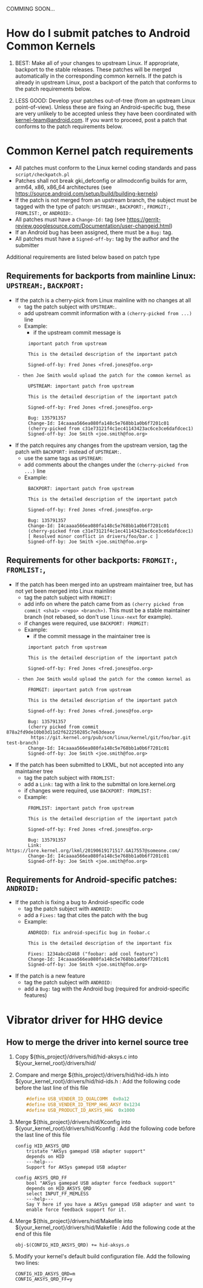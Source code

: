 COMMING SOON...
# How do I submit patches to Android Common Kernels

1. BEST: Make all of your changes to upstream Linux. If appropriate, backport to the stable releases.
   These patches will be merged automatically in the corresponding common kernels. If the patch is already
   in upstream Linux, post a backport of the patch that conforms to the patch requirements below.

2. LESS GOOD: Develop your patches out-of-tree (from an upstream Linux point-of-view). Unless these are
   fixing an Android-specific bug, these are very unlikely to be accepted unless they have been
   coordinated with kernel-team@android.com. If you want to proceed, post a patch that conforms to the
   patch requirements below.

# Common Kernel patch requirements

- All patches must conform to the Linux kernel coding standards and pass `script/checkpatch.pl`
- Patches shall not break gki_defconfig or allmodconfig builds for arm, arm64, x86, x86_64 architectures
(see  https://source.android.com/setup/build/building-kernels)
- If the patch is not merged from an upstream branch, the subject must be tagged with the type of patch:
`UPSTREAM:`, `BACKPORT:`, `FROMGIT:`, `FROMLIST:`, or `ANDROID:`.
- All patches must have a `Change-Id:` tag (see https://gerrit-review.googlesource.com/Documentation/user-changeid.html)
- If an Android bug has been assigned, there must be a `Bug:` tag.
- All patches must have a `Signed-off-by:` tag by the author and the submitter

Additional requirements are listed below based on patch type

## Requirements for backports from mainline Linux: `UPSTREAM:`, `BACKPORT:`

- If the patch is a cherry-pick from Linux mainline with no changes at all
    - tag the patch subject with `UPSTREAM:`.
    - add upstream commit information with a `(cherry-picked from ...)` line
    - Example:
        - if the upstream commit message is
```
        important patch from upstream

        This is the detailed description of the important patch

        Signed-off-by: Fred Jones <fred.jones@foo.org>
```
        - then Joe Smith would upload the patch for the common kernel as
```
        UPSTREAM: important patch from upstream

        This is the detailed description of the important patch

        Signed-off-by: Fred Jones <fred.jones@foo.org>

        Bug: 135791357
        Change-Id: I4caaaa566ea080fa148c5e768bb1a0b6f7201c01
        (cherry-picked from c31e73121f4c1ec41143423ac6ce3ce6dafdcec1)
        Signed-off-by: Joe Smith <joe.smith@foo.org>
```

- If the patch requires any changes from the upstream version, tag the patch with `BACKPORT:`
instead of `UPSTREAM:`.
    - use the same tags as `UPSTREAM:`
    - add comments about the changes under the `(cherry-picked from ...)` line
    - Example:
```
        BACKPORT: important patch from upstream

        This is the detailed description of the important patch

        Signed-off-by: Fred Jones <fred.jones@foo.org>

        Bug: 135791357
        Change-Id: I4caaaa566ea080fa148c5e768bb1a0b6f7201c01
        (cherry-picked from c31e73121f4c1ec41143423ac6ce3ce6dafdcec1)
        [ Resolved minor conflict in drivers/foo/bar.c ]
        Signed-off-by: Joe Smith <joe.smith@foo.org>
```

## Requirements for other backports: `FROMGIT:`, `FROMLIST:`,

- If the patch has been merged into an upstream maintainer tree, but has not yet
been merged into Linux mainline
    - tag the patch subject with `FROMGIT:`
    - add info on where the patch came from as `(cherry picked from commit <sha1> <repo> <branch>)`. This
must be a stable maintainer branch (not rebased, so don't use `linux-next` for example).
    - if changes were required, use `BACKPORT: FROMGIT:`
    - Example:
        - if the commit message in the maintainer tree is
```
        important patch from upstream

        This is the detailed description of the important patch

        Signed-off-by: Fred Jones <fred.jones@foo.org>
```
        - then Joe Smith would upload the patch for the common kernel as
```
        FROMGIT: important patch from upstream

        This is the detailed description of the important patch

        Signed-off-by: Fred Jones <fred.jones@foo.org>

        Bug: 135791357
        (cherry picked from commit 878a2fd9de10b03d11d2f622250285c7e63deace
         https://git.kernel.org/pub/scm/linux/kernel/git/foo/bar.git test-branch)
        Change-Id: I4caaaa566ea080fa148c5e768bb1a0b6f7201c01
        Signed-off-by: Joe Smith <joe.smith@foo.org>
```


- If the patch has been submitted to LKML, but not accepted into any maintainer tree
    - tag the patch subject with `FROMLIST:`
    - add a `Link:` tag with a link to the submittal on lore.kernel.org
    - if changes were required, use `BACKPORT: FROMLIST:`
    - Example:
```
        FROMLIST: important patch from upstream

        This is the detailed description of the important patch

        Signed-off-by: Fred Jones <fred.jones@foo.org>

        Bug: 135791357
        Link: https://lore.kernel.org/lkml/20190619171517.GA17557@someone.com/
        Change-Id: I4caaaa566ea080fa148c5e768bb1a0b6f7201c01
        Signed-off-by: Joe Smith <joe.smith@foo.org>
```

## Requirements for Android-specific patches: `ANDROID:`

- If the patch is fixing a bug to Android-specific code
    - tag the patch subject with `ANDROID:`
    - add a `Fixes:` tag that cites the patch with the bug
    - Example:
```
        ANDROID: fix android-specific bug in foobar.c

        This is the detailed description of the important fix

        Fixes: 1234abcd2468 ("foobar: add cool feature")
        Change-Id: I4caaaa566ea080fa148c5e768bb1a0b6f7201c01
        Signed-off-by: Joe Smith <joe.smith@foo.org>
```

- If the patch is a new feature
    - tag the patch subject with `ANDROID:`
    - add a `Bug:` tag with the Android bug (required for android-specific features)

# Vibrator driver for HHG device
## How to merge the driver into kernel source tree

 1. Copy \${this_project}/drivers/hid/hid-aksys.c into \${your_kernel_root}/drivers/hid/

 2. Compare and merge \${this_project}/drivers/hid/hid-ids.h into \${your_kernel_root}/drivers/hid/hid-ids.h :
 Add the following code before the last line of this file

    ```c
		#define USB_VENDER_ID_QUALCOMM  0x0a12
		#define USB_VENDER_ID_TEMP_HHG_AKSY 0x1234
		#define USB_PRODUCT_ID_AKSYS_HHG  0x1000
    ```

 3. Merge \${this_project}/drivers/hid/Kconfig into \${your_kernel_root}/drivers/hid/Kconfig :
Add the following code before the last line of this file

		config HID_AKSYS_QRD
    		tristate "AKSys gamepad USB adapter support"
    		depends on HID
    		---help---
    		Support for AKSys gamepad USB adapter

    	config AKSYS_QRD_FF
    		bool "AKSys gamepad USB adapter force feedback support"
    		depends on HID_AKSYS_QRD
    		select INPUT_FF_MEMLESS
    		---help---
    		Say Y here if you have a AKSys gamepad USB adapter and want to
    		enable force feedback support for it.
    		
 4. Merge \${this_project}/drivers/hid/Makefile into \${your_kernel_root}/drivers/hid/Makefile :
 Add the following code at the end of this file

		obj-$(CONFIG_HID_AKSYS_QRD)	+= hid-aksys.o
		
 5. Modify your kernel's default build configuration file. Add the following two lines:

        CONFIG_HID_AKSYS_QRD=m
        CONFIG_AKSYS_QRD_FF=y
